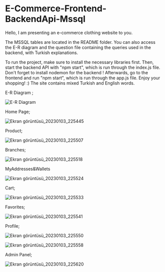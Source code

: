 # E-Commerce-Frontend-BackendApi-Mssql

Hello, I am presenting an e-commerce clothing website to you.

The MSSQL tables are located in the README folder. 
You can also access the E-R diagram and the question file containing the queries used in the backend, with Turkish explanations.

To run the project, make sure to install the necessary libraries first. 
Then, start the backend API with "npm start", which is run through the index.js file.  Don't forget to install nodemon for the backend !
Afterwards, go to the frontend and run "npm start", which is run through the app.js file. Enjoy your shopping! :)
The site contains mixed Turkish and English words.


E-R Diagram ; 

![E-R Diagram](https://user-images.githubusercontent.com/58307398/210425868-502536eb-3397-4c45-8375-a886018225a9.jpeg)

Home Page;

![Ekran görüntüsü_20230103_225445](https://user-images.githubusercontent.com/58307398/210431737-bf48fbcc-2e91-4393-9f30-bd29d69d01f2.png)

Product;

![Ekran görüntüsü_20230103_225507](https://user-images.githubusercontent.com/58307398/210431767-e20d32a0-fbac-4576-af92-577ae934cb76.png)


Branches;

![Ekran görüntüsü_20230103_225518](https://user-images.githubusercontent.com/58307398/210431790-3726cd5d-860b-461b-97f1-e7f879f17dc1.png)


MyAddresses&Wallets

![Ekran görüntüsü_20230103_225524](https://user-images.githubusercontent.com/58307398/210431862-1137b044-ea71-49a3-9900-9c16bb51f9d5.png)


Cart;

![Ekran görüntüsü_20230103_225533](https://user-images.githubusercontent.com/58307398/210431894-54b9bc12-5def-48f7-9be7-9e4492a0f8c7.png)


Favorites;

![Ekran görüntüsü_20230103_225541](https://user-images.githubusercontent.com/58307398/210431918-5b84e9a6-c152-4852-800f-b2681e42c00e.png)


Profile;

![Ekran görüntüsü_20230103_225550](https://user-images.githubusercontent.com/58307398/210431971-76c5a78b-0e86-4c6f-aae7-d3f0ec8709c8.png)

![Ekran görüntüsü_20230103_225558](https://user-images.githubusercontent.com/58307398/210431990-12fab1e9-ac10-4888-a5cd-0ea032d9f875.png)

Admin Panel;

![Ekran görüntüsü_20230103_225620](https://user-images.githubusercontent.com/58307398/210432009-96f7ee9b-7b19-483c-97e0-1682af0c07fc.png)



